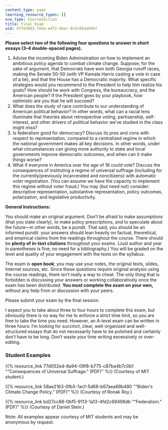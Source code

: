 ```yaml
---
content_type: page
learning_resource_types: []
ocw_type: CourseSection
title: Final Exam
uid: 9ffe5083-feba-ed72-4bec-0c5c85da94bf
---
```


**Please select two of the following four questions to answer in short essays (3–4 double-spaced pages).**  

1.  Advise the incoming Biden Administration on how to implement an ambitious policy agenda to combat climate change. Suppose, for the sake of argument, that Democrats have won both Georgia runoff races, making the Senate 50-50 (with VP Kamala Harris casting a vote in case of a tie), and that the House has a Democratic majority. What specific strategies would you recommend to the President to help him realize his goals? How should he work with Congress, the bureaucracy, and the American people? If the President goes by your playbook, how optimistic are you that he will succeed?
2.  What does the study of race contribute to our understanding of American political behavior? In other words, what can a racial lens illuminate that theories about retrospective voting, partisanship, self-interest, and other drivers of political behavior we’ve studied in the class might miss?
3.  Is federalism good for democracy? Discuss its pros and cons with respect to representation, compared to a centralized regime in which the national government makes all key decisions. In other words, under what circumstances can giving more authority to state and local governments improve democratic outcomes, and when can it make things worse?
4.  What if everyone in America over the age of 18 could vote? Discuss the consequences of instituting a regime of universal suffrage (including for the currently/previously incarcerated and noncitizens) with automatic voter registration. (You can assume we have the capacity to implement this regime without voter fraud.) You may (but need not) consider: descriptive representation, substantive representation, policy outcomes, polarization, and legislative productivity.

**General Instructions:**

You should make an original argument. Don’t be afraid to make assumptions (that you state clearly), to make policy prescriptions, and to speculate about the future—in other words, be a pundit. That said, you should be an informed pundit: your answers should lean heavily on factual, theoretical, and empirical claims from the readings throughout the course. There should be **plenty of in-text citations** throughout your exams. (Just author and year in parentheses is fine; no need for a bibliography.) You will be graded on the level and quality of your engagement with the texts on the syllabus.

The exam is **open book**; you may use your notes, the original texts, slides, Internet sources, etc. Since these questions require original analysis using the course readings, there isn’t really a way to cheat. The only thing that is forbidden is discussing your answers or working collaboratively once the exam has been distributed. **You must complete the exam on your own,** without any help from or discussion with your peers.

Please submit your exam by the final session. 

I expect you to take about three to four hours to complete this exam, but obviously there is no way for me to enforce a strict time limit, so you are free to take the time you need. However, an A-level exam can be written in three hours: I’m looking for succinct, clear, well-organized and well-structured essays that do not necessarily have to be polished and certainly don’t have to be long. Don’t waste your time writing excessively or over-editing.

### Student Examples

{{% resource_link 77d052ed-8a94-09f8-b775-c87ba4b7c0b1 "“Consequences of Universal Suffrage.” (PDF)" %}} (Courtesy of MIT student.)

{{% resource_link 58ae2163-0fb5-1acf-5d68-b67aea69b480 "“Biden's Climate Change Policy.” (PDF)" %}} (Courtesy of Ronak Roy.)

{{% resource_link bd27cc88-0bf5-9113-1a13-4fd2c69498db "“Federalism.” (PDF)" %}} (Courtesy of Daniel Stein.)

Note: All examples appear courtesy of MIT students and may be anonymous by request.